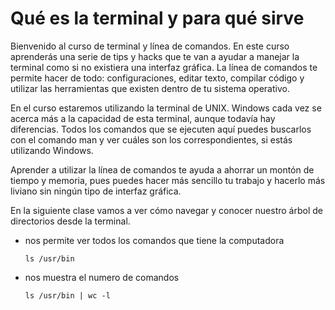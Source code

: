 ﻿# Qué es la terminal y para qué sirve
Bienvenido al curso de terminal y línea de comandos. En este curso aprenderás una serie de tips y hacks que te van a ayudar a manejar la terminal como si no existiera una interfaz gráfica. La línea de comandos te permite hacer de todo: configuraciones, editar texto, compilar código y utilizar las herramientas que existen dentro de tu sistema operativo.

En el curso estaremos utilizando la terminal de UNIX. Windows cada vez se acerca más a la capacidad de esta terminal, aunque todavía hay diferencias. Todos los comandos que se ejecuten aquí puedes buscarlos con el comando man y ver cuáles son los correspondientes, si estás utilizando Windows.

Aprender a utilizar la línea de comandos te ayuda a ahorrar un montón de tiempo y memoria, pues puedes hacer más sencillo tu trabajo y hacerlo más liviano sin ningún tipo de interfaz gráfica.

En la siguiente clase vamos a ver cómo navegar y conocer nuestro árbol de directorios desde la terminal.

* nos permite ver todos los comandos que tiene la computadora
     ```
   ls /usr/bin 
  ```
* nos muestra el numero de comandos
    ```
    ls /usr/bin | wc -l 
   ```
